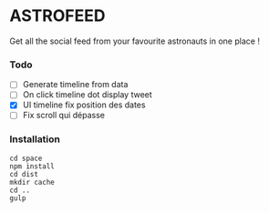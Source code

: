 # ASTROFEED
Get all the social feed from your favourite astronauts in one place !

### Todo

- [ ] Generate timeline from data
- [ ] On click timeline dot display tweet
- [x] UI timeline fix position des dates
- [ ] Fix scroll qui dépasse

### Installation

```Shell
cd space
npm install
cd dist
mkdir cache
cd ..
gulp
```
